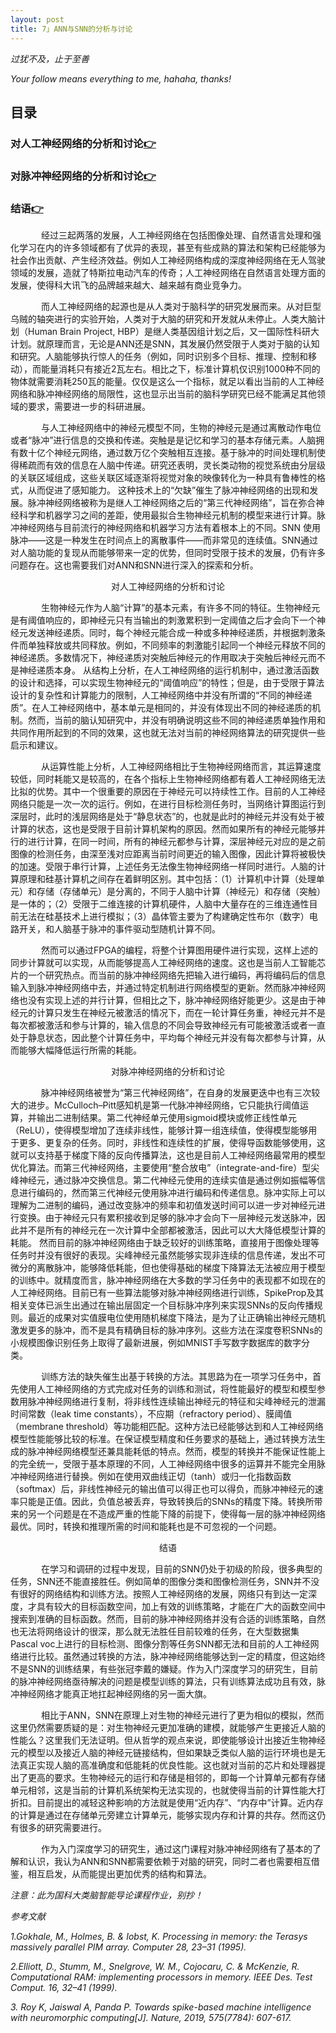 ```yaml
---
layout: post
title: 7」ANN与SNN的分析与讨论
---
```


*过犹不及，止于至善*

*Your follow means everything to me, hahaha, thanks!*

## 目录
### 对人工神经网络的分析和讨论[👉](#1)

### 对脉冲神经网络的分析和讨论[👉](#2)

### 结语[👉](#3)



&ensp;&ensp;&ensp;&ensp;&ensp;&ensp;&ensp;经过三起两落的发展，人工神经网络在包括图像处理、自然语言处理和强化学习在内的许多领域都有了优异的表现，甚至有些成熟的算法和架构已经能够为社会作出贡献、产生经济效益。例如人工神经网络构成的深度神经网络在无人驾驶领域的发展，造就了特斯拉电动汽车的传奇；人工神经网络在自然语言处理方面的发展，使得科大讯飞的品牌越来越大、越来越有商业竞争力。

&ensp;&ensp;&ensp;&ensp;&ensp;&ensp;&ensp;而人工神经网络的起源也是从人类对于脑科学的研究发展而来。从对巨型乌贼的轴突进行的实验开始，人类对于大脑的研究和开发就从未停止。人类大脑计划（Human Brain Project, HBP）是继人类基因组计划之后，又一国际性科研大计划。就原理而言，无论是ANN还是SNN，其发展仍然受限于人类对于脑的认知和研究。人脑能够执行惊人的任务（例如，同时识别多个目标、推理、控制和移动），而能量消耗只有接近2瓦左右。相比之下，标准计算机仅识别1000种不同的物体就需要消耗250瓦的能量。仅仅是这么一个指标，就足以看出当前的人工神经网络和脉冲神经网络的局限性，这也显示出当前的脑科学研究已经不能满足其他领域的要求，需要进一步的科研进展。

&ensp;&ensp;&ensp;&ensp;&ensp;&ensp;&ensp;与人工神经网络中的神经元模型不同，生物的神经元是通过离散动作电位或者“脉冲”进行信息的交换和传递。突触是是记忆和学习的基本存储元素。人脑拥有数十亿个神经元网络，通过数万亿个突触相互连接。基于脉冲的时间处理机制使得稀疏而有效的信息在人脑中传递。研究还表明，灵长类动物的视觉系统由分层级的关联区域组成，这些关联区域逐渐将视觉对象的映像转化为一种具有鲁棒性的格式，从而促进了感知能力。
这种技术上的“欠缺”催生了脉冲神经网络的出现和发展。脉冲神经网络被称为是继人工神经网络之后的“第三代神经网络”，旨在弥合神经科学和机器学习之间的差距，使用最拟合生物神经元机制的模型来进行计算。脉冲神经网络与目前流行的神经网络和机器学习方法有着根本上的不同。SNN 使用脉冲——这是一种发生在时间点上的离散事件——而非常见的连续值。SNN通过对人脑功能的复现从而能够带来一定的优势，但同时受限于技术的发展，仍有许多问题存在。这也需要我们对ANN和SNN进行深入的探索和分析。

<span id="1"/>
<center>对人工神经网络的分析和讨论</center>

&ensp;&ensp;&ensp;&ensp;&ensp;&ensp;&ensp;生物神经元作为人脑“计算”的基本元素，有许多不同的特征。生物神经元是有阈值响应的，即神经元只有当输出的刺激累积到一定阈值之后才会向下一个神经元发送神经递质。同时，每个神经元能合成一种或多种神经递质，并根据刺激条件而单独释放或共同释放。例如，不同频率的刺激能引起同一个神经元释放不同的神经递质。多数情况下，神经递质对突触后神经元的作用取决于突触后神经元而不是神经递质本身。
从结构上分析，在人工神经网络的运行机制中，通过激活函数的设计和选择，可以实现生物神经元的“阈值响应”的特性；但是，由于受限于算法设计的复杂性和计算能力的限制，人工神经网络中并没有所谓的“不同的神经递质”。在人工神经网络中，基本单元是相同的，并没有体现出不同的神经递质的机制。然而，当前的脑认知研究中，并没有明确说明这些不同的神经递质单独作用和共同作用所起到的不同的效果，这也就无法对当前的神经网络算法的研究提供一些启示和建议。

&ensp;&ensp;&ensp;&ensp;&ensp;&ensp;&ensp;从运算性能上分析，人工神经网络相比于生物神经网络而言，其运算速度较低，同时耗能又是较高的，在各个指标上生物神经网络都有着人工神经网络无法比拟的优势。其中一个很重要的原因在于神经元可以持续性工作。目前的人工神经网络只能是一次一次的运行。例如，在进行目标检测任务时，当网络计算图运行到深层时，此时的浅层网络是处于“静息状态”的，也就是此时的神经元并没有处于被计算的状态，这也是受限于目前计算机架构的原因。然而如果所有的神经元能够并行的进行计算，在同一时间，所有的神经元都参与计算，深层神经元对应的是之前图像的检测任务，由深至浅对应距离当前时间更近的输入图像，因此计算将被极快的加速。受限于串行计算，上述任务无法像生物神经网络一样同时进行。人脑的计算原理和硅基计算机之间存在着鲜明区别。其中包括：（1）计算机中计算（处理单元）和存储（存储单元）是分离的，不同于人脑中计算（神经元）和存储（突触）是一体的；（2）受限于二维连接的计算机硬件，人脑中大量存在的三维连通性目前无法在硅基技术上进行模拟；（3）晶体管主要为了构建确定性布尔（数字）电路开关，和人脑基于脉冲的事件驱动型随机计算不同。

&ensp;&ensp;&ensp;&ensp;&ensp;&ensp;&ensp;然而可以通过FPGA的编程，将整个计算图用硬件进行实现，这样上述的同步计算就可以实现，从而能够提高人工神经网络的速度。这也是当前人工智能芯片的一个研究热点。而当前的脉冲神经网络先把输入进行编码，再将编码后的信息输入到脉冲神经网络中去，并通过特定机制进行网络模型的更新。然而脉冲神经网络也没有实现上述的并行计算，但相比之下，脉冲神经网络好能更少。这是由于神经元的计算只发生在神经元被激活的情况下，而在一轮计算任务重，神经元并不是每次都被激活和参与计算的，输入信息的不同会导致神经元有可能被激活或者一直处于静息状态，因此整个计算任务中，平均每个神经元并没有每次都参与计算，从而能够大幅降低运行所需的耗能。

<span id="2"/>
<center>对脉冲神经网络的分析和讨论</center>

&ensp;&ensp;&ensp;&ensp;&ensp;&ensp;&ensp;脉冲神经网络被誉为“第三代神经网络”，在自身的发展更迭中也有三次较大的进步。McCulloch–Pitt感知机是第一代脉冲神经网络，它只能执行阈值运算，并输出二进制结果。第二代神经单元使用sigmoid模块或修正线性单元（ReLU），使得模型增加了连续非线性，能够计算一组连续值，使得模型能够用于更多、更复杂的任务。同时，非线性和连续性的扩展，使得导函数能够使用，这就可以支持基于梯度下降的反向传播算法，这也是目前人工神经网络最常用的模型优化算法。而第三代神经网络，主要使用“整合放电”（integrate-and-fire）型尖峰神经元，通过脉冲交换信息。第二代神经元使用的连续实值是通过例如振幅等信息进行编码的，然而第三代神经元使用脉冲进行编码和传递信息。脉冲实际上可以理解为二进制的编码，通过改变脉冲的频率和初值发送时间可以进一步对神经元进行变换。由于神经元只有累积接收到足够的脉冲才会向下一层神经元发送脉冲，因此并不是所有的神经元在一次计算中全部都被激活，因此可以大大降低模型计算的耗能。
然而目前的脉冲神经网络由于缺乏较好的训练策略，直接用于图像处理等任务时并没有很好的表现。尖峰神经元虽然能够实现非连续的信息传递，发出不可微分的离散脉冲，能够降低耗能，但也使得基础的梯度下降算法无法被应用于模型的训练中。就精度而言，脉冲神经网络在大多数的学习任务中的表现都不如现在的人工神经网络。目前已有一些算法能够对脉冲神经网络进行训练，SpikeProp及其相关变体已派生出通过在输出层固定一个目标脉冲序列来实现SNNs的反向传播规则。最近的成果对实值膜电位使用随机梯度下降法，是为了让正确输出神经元随机激发更多的脉冲，而不是具有精确目标的脉冲序列。这些方法在深度卷积SNNs的小规模图像识别任务上取得了最新进展，例如MNIST手写数字数据库的数字分类。

&ensp;&ensp;&ensp;&ensp;&ensp;&ensp;&ensp;训练方法的缺失催生出基于转换的方法。其思路为在一项学习任务中，首先使用人工神经网络的方式完成对任务的训练和测试，将性能最好的模型和模型参数用脉冲神经网络进行复制，将非线性连续输出神经元的特征和尖峰神经元的泄漏时间常数（leak time constants），不应期（refractory period）、膜阈值（membrane threshold）等功能相匹配。这种方法已经能够达到和人工神经网络模型性能能够比较的标准。在保证模型精度和任务要求的基础上，通过转换方法生成的脉冲神经网络模型还兼具能耗低的特点。然而，模型的转换并不能保证性能上的完全统一，受限于基本原理的不同，人工神经网络中很多的运算并不能完全用脉冲神经网络进行替换。例如在使用双曲线正切（tanh）或归一化指数函数（softmax）后，非线性神经元的输出值可以得正也可以得负，而脉冲神经元的速率只能是正值。因此，负值总被丢弃，导致转换后的SNNs的精度下降。转换所带来的另一个问题是在不造成严重的性能下降的前提下，使得每一层的脉冲神经网络最优。同时，转换和推理所需的时间和能耗也是不可忽视的一个问题。

<span id="3"/>
<center>结语</center>

&ensp;&ensp;&ensp;&ensp;&ensp;&ensp;&ensp;在学习和调研的过程中发现，目前的SNN仍处于初级的阶段，很多典型的任务，SNN还不能直接胜任。例如简单的图像分类和图像检测任务，SNN并不没有很好的网络结构和训练方法。按照人工神经网络的发展，网络只有到达一定深度，才具有较大的目标函数空间，加上有效的训练策略，才能在广大的函数空间中搜索到准确的目标函数。然而，目前的脉冲神经网络并没有合适的训练策略，自然也无法将网络设计的很深，那么就无法胜任目前较难的任务，在大型数据集Pascal voc上进行的目标检测、图像分割等任务SNN都无法和目前的人工神经网络进行比较。虽然通过转换的方法，脉冲神经网络能够达到一定的精度，但这始终不是SNN的训练结果，有些张冠李戴的嫌疑。作为入门深度学习的研究生，目前的脉冲神经网络亟待解决的问题是模型训练的算法，只有训练算法成功且有效，脉冲神经网络才能真正地扛起神经网络的另一面大旗。

&ensp;&ensp;&ensp;&ensp;&ensp;&ensp;&ensp;相比于ANN，SNN在原理上对生物的神经元进行了更为相似的模拟，然而这里仍然需要质疑的是：对生物神经元更加准确的建模，就能够产生更接近人脑的性能么？这里我们无法证明。但从哲学的观点来说，即使能够设计出接近生物神经元的模型以及接近人脑的神经元链接结构，但如果缺乏类似人脑的运行环境也是无法真正实现人脑的高准确度和低能耗的优良性能。这也就对当前的芯片和处理器提出了更高的要求。生物神经元的运行和存储是相邻的，即每一个计算单元都有存储单元相邻，这是当前的计算机系统架构无法实现的，也就使得当前的计算性能大打折扣。目前提出的减轻这种影响的方法就是使用“近内存”、“内存中”计算。近内存的计算是通过在存储单元旁建立计算单元，能够实现内存和计算的共存。然而这仍有很多的研究需要进行。

&ensp;&ensp;&ensp;&ensp;&ensp;&ensp;&ensp;作为入门深度学习的研究生，通过这门课程对脉冲神经网络有了基本的了解和认识，我认为ANN和SNN都需要依赖于对脑的研究，同时二者也需要相互借鉴，相互启发，从而能提出更加优秀的结构和算法。


*注意：此为国科大类脑智能导论课程作业，别抄！*

*参考文献*

*1.Gokhale, M., Holmes, B. & Iobst, K. Processing in memory: the Terasys massively parallel PIM array. Computer 28, 23–31 (1995).*

*2.Elliott, D., Stumm, M., Snelgrove, W. M., Cojocaru, C. & McKenzie, R. Computational RAM: implementing processors in memory. IEEE Des. Test Comput. 16, 32–41 (1999).*

*3. Roy K, Jaiswal A, Panda P. Towards spike-based machine intelligence with neuromorphic computing[J]. Nature, 2019, 575(7784): 607-617.*



